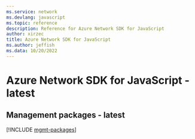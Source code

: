 ```yaml
---
ms.service: network
ms.devlang: javascript
ms.topic: reference
description: Reference for Azure Network SDK for JavaScript
author: xirzec
title: Azure Network SDK for JavaScript
ms.author: jeffish
ms.data: 10/20/2022
---
```

# Azure Network SDK for JavaScript - latest

## Management packages - latest
[!INCLUDE [mgmt-packages](network-mgmt-index.md)]